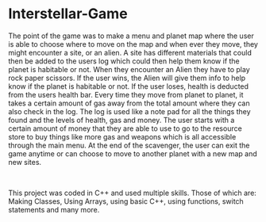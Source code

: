# Interstellar-Game
The point of the game was to make a menu and planet map where the user is able to choose where to move on the map and when ever they move, they might encounter a site, or an alien. A site has different materials that could then be added to the users log which could then help them know if the planet is habitable or not. When they encounter an Alien they have to play rock paper scissors. If the user wins, the Alien will give them info to help know if the planet is habitable or not. If the user loses, health is deducted from the users health bar. Every time they move from planet to planet, it takes a certain amount of gas away from the total amount where they can also check in the log. The log is used like a note pad for all the things they found and the levels of health, gas and money. The user starts with a certain amount of money that they are able to use to go to the resource store to buy things like more gas and weapons which is all accessible through the main menu. At the end of the scavenger, the user can exit the game anytime or can choose to move to another planet with a new map and new sites.

​

This project was coded in C++ and used multiple skills. Those of which are: Making Classes, Using Arrays, using basic C++, using functions, switch statements and many more.
